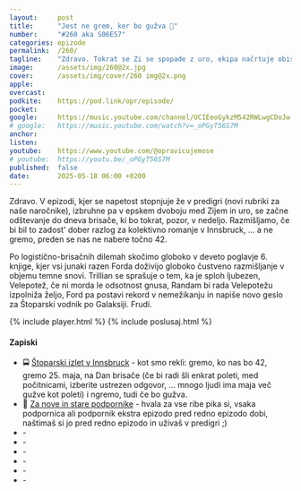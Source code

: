 ```yaml
---
layout: 	post
title:  	"Jest ne grem, ker bo gužva 🚦"
number: 	"#260 aka S06E57"
categories:	epizode
permalink:	/260/
tagline: 	"Zdravo. Tokrat se Zi se spopade z uro, ekipa načrtuje obisk Innsbrucka, medtem pa tudi Ford preživi eksistencialno krizo. ;)"
image:		/assets/img/260@2x.jpg
cover:		/assets/img/cover/260 img@2x.png
apple:		
overcast:	
podkite:	https://pod.link/opr/episode/
pocket:		
google:		https://music.youtube.com/channel/UCIEeoGykzM542RWLwgCDoJw
# google:	https://music.youtube.com/watch?v=_oPGyT56S7M
anchor:		
listen:		
youtube:	https://www.youtube.com/@opravicujemose
# youtube:	https://youtu.be/_oPGyT56S7M
published:	false
date: 		2025-05-18 06:00 +0200
---
```


Zdravo. V epizodi, kjer se napetost stopnjuje že v predigri (novi rubriki za naše naročnike), izbruhne pa v epskem dvoboju med Zijem in uro, se začne odštevanje do dneva brisače, ki bo tokrat, pozor, v nedeljo. Razmišljamo, če bi bil to zadost' dober razlog za kolektivno romanje v Innsbruck, ... a ne gremo, preden se nas ne nabere točno 42. 

Po logistično-brisačnih dilemah skočimo globoko v deveto poglavje 6. knjige, kjer vsi junaki razen  Forda doživijo globoko čustveno razmišljanje v objemu temne snovi. Trillian se sprašuje o tem, ka je sploh ljubezen, Velepotež, če ni morda le odsotnost gnusa, Randam bi rada Velepotežu izpolniža željo, Ford pa postavi rekord v nemežikanju in napiše novo geslo za Štoparski vodnik po Galaksiji. Frudi. 

{% include player.html %}
{% include poslusaj.html %}

<!--break-->

#### Zapiski

- 🚍 [Štoparski izlet v Innsbruck](https://forms.gle/WBEiJ8VGMZeNg2Qc7) - kot smo rekli: gremo, ko nas bo 42, gremo 25. maja, na Dan brisače (če bi radi šli enkrat poleti, med počitnicami, izberite ustrezen odgovor, ... mnogo ljudi ima maja več gužve kot poleti) i ngremo, tudi če bo gužva.
- 🛝 [Za nove in stare podpornike](https://hvalazavseribe.si/) - hvala za vse ribe pika si, vsaka podpornica ali podpornik ekstra epizodo pred redno epizodo dobi, naštimaš si jo pred redno epizodo in uživaš v predigri ;) 
- []() - 
- []() - 
- []() - 
- []() - 
- []() - 
- []() - 